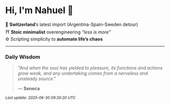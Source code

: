 # Hi, I'm Nahuel :tiger:

📍 **Switzerland**’s latest import (Argentina-Spain-Sweden detour)  
⛩️ **Stoic minimalist** overengineering *“less is more”*  
⚙️ Scripting simplicity to **automate life’s chaos**

---

### Daily Wisdom
> _"And when the soul has yielded to pleasure, its functions and actions grow weak, and any undertaking comes from a nerveless and unsteady source."_  
>
> — **Seneca**

<sub>*Last update: 2025-06-30 09:30:20 UTC*</sub>

